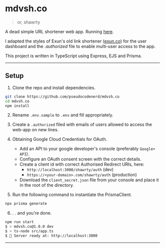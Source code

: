 # mdvsh.co

> or, shawrty

A dead simple URL shortener web app. Running [here](https://mdvsh.co/shawrty).

 I adapted the styles of Exun's old link shortener ([exun.co](https://github.com/exunclan/exun.co)) for the user dashboard and the *.authorized* file to enable multi-user access to the app.
 
 This project is written in TypeScript using Express, EJS and Prisma.

---

## Setup

1. Clone the repo and install dependencies.

```sh
git clone https://github.com/pseudocodenerd/mdvsh.co
cd mdvsh.co
npm install
```

2. Rename `.env.sample` to `.env` and fill appropriately.

3. Create a `.authorized` filed with emails of users allowed to access the web-app on new lines.

4. Obtaining Google Cloud Credentials for OAuth.
   - Add an API to your google developer's console (preferably `Google+ API`).
   - Configure an OAuth consent screen with the correct details.
   - Create a client id with correct Authorised Redirect URIs, here:
     - `http://localhost:3000/shawrty/auth` (dev)
     - `https://<your-domain>.com/shawrty/auth` (production)
    - Download the `client_secret.json` file from your console and place it in the root of the directory.

5. Run the following command to instantiate the PrismaClient.

```sh
npx prisma generate
```

6. . . and you're done.

```sh
npm run start
$ > mdvsh.co@1.0.0 dev 
$ > ts-node src/app.ts
$ 🚀 Server ready at: http://localhost:3000
```

---
